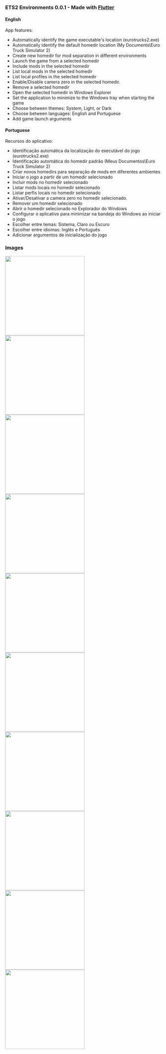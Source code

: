 ### ETS2 Environments 0.0.1 - Made with [Flutter](https://flutter.dev/)

#### English

App features:
 - Automatically identify the game executable's location (eurotrucks2.exe)
 - Automatically identify the default homedir location (My Documents\Euro Truck Simulator 2)
 - Create new homedir for mod separation in different environments
 - Launch the game from a selected homedir
 - Include mods in the selected homedir
 - List local mods in the selected homedir
 - List local profiles in the selected homedir
 - Enable/Disable camera zero in the selected homedir.
 - Remove a selected homedir
 - Open the selected homedir in Windows Explorer
 - Set the application to minimize to the Windows tray when starting the game
 - Choose between themes: System, Light, or Dark
 - Choose between languages: English and Portuguese
 - Add game launch arguments

#### Portuguese

Recursos do aplicativo:
 - Identificação automática da localização do executável do jogo (eurotrucks2.exe)
 - Identificação automática do homedir padrão (Meus Documentos\Euro Truck Simulator 2)
 - Criar novos homedirs para separação de mods em diferentes ambientes
 - Iniciar o jogo a partir de um homedir selecionado
 - Incluir mods no homedir selecionado
 - Listar mods locais no homedir selecionado
 - Listar perfis locais no homedir selecionado
 - Ativar/Desativar a camera zero no homedir selecionado.
 - Remover um homedir selecionado
 - Abrir o homedir selecionado no Explorador do Windows
 - Configurar o aplicativo para minimizar na bandeja do Windows ao iniciar o jogo
 - Escolher entre temas: Sistema, Claro ou Escuro
 - Escolher entre idiomas: Inglês e Português
 - Adicionar argumentos de inicialização do jogo


### Images

<p float="left">
  <img src="https://i.imgur.com/r3zwNl6.png" width="256" />
  <img src="https://i.imgur.com/fo2irEq.png" width="256" /> 
  <img src="https://i.imgur.com/qeQeHwB.png" width="256" />
  <img src="https://i.imgur.com/9gL9HwT.png" width="256" />
  <img src="https://i.imgur.com/tcCrG9z.png" width="256" />
  <img src="https://i.imgur.com/JKnBtCV.png" width="256" />
  <img src="https://i.imgur.com/1tmiwn5.png" width="256" />
  <img src="https://i.imgur.com/6ACx3qa.png" width="256" />
  <img src="https://i.imgur.com/wa2nkpO.png" width="256" />
  <img src="https://i.imgur.com/lWeW6Et.png" width="256" />
</p>